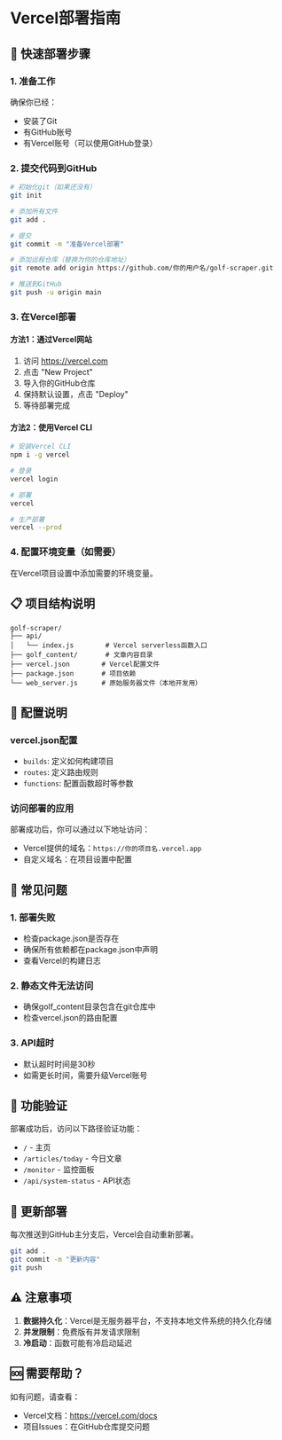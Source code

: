 # Vercel部署指南

## 🚀 快速部署步骤

### 1. 准备工作
确保你已经：
- 安装了Git
- 有GitHub账号
- 有Vercel账号（可以使用GitHub登录）

### 2. 提交代码到GitHub
```bash
# 初始化git（如果还没有）
git init

# 添加所有文件
git add .

# 提交
git commit -m "准备Vercel部署"

# 添加远程仓库（替换为你的仓库地址）
git remote add origin https://github.com/你的用户名/golf-scraper.git

# 推送到GitHub
git push -u origin main
```

### 3. 在Vercel部署

#### 方法1：通过Vercel网站
1. 访问 https://vercel.com
2. 点击 "New Project"
3. 导入你的GitHub仓库
4. 保持默认设置，点击 "Deploy"
5. 等待部署完成

#### 方法2：使用Vercel CLI
```bash
# 安装Vercel CLI
npm i -g vercel

# 登录
vercel login

# 部署
vercel

# 生产部署
vercel --prod
```

### 4. 配置环境变量（如需要）
在Vercel项目设置中添加需要的环境变量。

## 📋 项目结构说明

```
golf-scraper/
├── api/
│   └── index.js        # Vercel serverless函数入口
├── golf_content/       # 文章内容目录
├── vercel.json        # Vercel配置文件
├── package.json       # 项目依赖
└── web_server.js      # 原始服务器文件（本地开发用）
```

## 🔧 配置说明

### vercel.json配置
- `builds`: 定义如何构建项目
- `routes`: 定义路由规则
- `functions`: 配置函数超时等参数

### 访问部署的应用
部署成功后，你可以通过以下地址访问：
- Vercel提供的域名：`https://你的项目名.vercel.app`
- 自定义域名：在项目设置中配置

## 🐛 常见问题

### 1. 部署失败
- 检查package.json是否存在
- 确保所有依赖都在package.json中声明
- 查看Vercel的构建日志

### 2. 静态文件无法访问
- 确保golf_content目录包含在git仓库中
- 检查vercel.json的路由配置

### 3. API超时
- 默认超时时间是30秒
- 如需更长时间，需要升级Vercel账号

## 🎯 功能验证

部署成功后，访问以下路径验证功能：
- `/` - 主页
- `/articles/today` - 今日文章
- `/monitor` - 监控面板
- `/api/system-status` - API状态

## 📝 更新部署

每次推送到GitHub主分支后，Vercel会自动重新部署。

```bash
git add .
git commit -m "更新内容"
git push
```

## ⚠️ 注意事项

1. **数据持久化**：Vercel是无服务器平台，不支持本地文件系统的持久化存储
2. **并发限制**：免费版有并发请求限制
3. **冷启动**：函数可能有冷启动延迟

## 🆘 需要帮助？

如有问题，请查看：
- Vercel文档：https://vercel.com/docs
- 项目Issues：在GitHub仓库提交问题